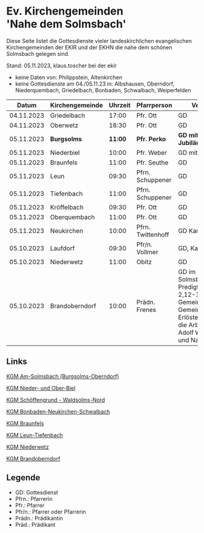 # Ev. Kirchengemeinden<br>'Nahe dem Solmsbach'
Diese Seite listet die Gottesdienste vieler landeskirchlichen evangelischen Kirchengemeinden
der EKIR und der EKHN die nahe dem schönen Solmsbach gelegen sind.

Stand: 05.11.2023, klaus.toscher bei der ekir
- keine Daten von: Philippstein, Altenkirchen
- keine Gottesdienste am 04./05.11.23 in: Albshausen, Oberndorf, Niederquembach, Griedelbach, Bonbaden, Schwalbach, Weiperfelden

Datum        | Kirchengemeinde | Uhrzeit    | Pfarrperson       | Veranstaltung |
------------ | --------------- | ---------- | ----------------- | ------------- |
04.11.2023   | Griedelbach     | 17:00      | Pfr. Ott          | GD            |
04.11.2023   | Oberwetz        | 18:30      | Pfr. Ott          | GD            |
05.11.2023   | **Burgsolms**   | **11:00**  | **Pfr. Perko**    | **GD mit Jubiläumskonfirmation**  | 
05.11.2023   | Niederbiel      | 10:00      | Pfr. Weber        | GD mit Abendmahl |
05.11.2023   | Braunfels       | 11:00      | Pfr. Seuthe       | GD            |
05.11.2023   | Leun            | 09:30      | Pfrn. Schuppener  | GD            |
05.11.2023   | Tiefenbach      | 11:00      | Pfrn. Schuppener  | GD            |
05.11.2023   | Kröffelbach     | 09:30      | Pfr. Ott          | GD            |
05.11.2023   | Oberquembach    | 11:00      | Pfr. Ott          | GD            |
05.11.2023   | Neukirchen      | 10:00      | Pfrn. Twittenhoff | GD  Kanzeltausch |
05.10.2023   | Laufdorf        | 09:30      | Pfr/n. Vollmer    | GD, Kanzeltausch |
05.10.2023   | Niederwetz      | 11:00      | Obitz             | GD            |
05.10.2023   | Brandoberndorf  | 10:00      | Prädn. Frenes     | GD im Haus Solmsbachtal, Predigttext: 1 Johannes 2,12-14, Predigtthema: Gemeine als Gemeinschaft der Erlösten, Kollekte für die Arbeit des Gustav Adolf Werks in Hessen und Nassau   |


## Links

[KGM Am-Solmsbach (Burgsolms-Oberndorf)](https://burgsolms.ekir.de)

[KGM Nieder- und Ober-Biel](http://www.kirche-niederbiel.de/termine)

[KGM Schöffengrund - Waldsolms-Nord](https://schoeffengrund-waldsolms.ekir.de)

[KGM Bonbaden-Neukirchen-Schwalbach](https://www.evangelisch-bonbaden-schwalbach-neukirchen.de/gottesdienste/)

[KGM Braunfels](https://www.evangelisch-in-braunfels.de)

[KGM Leun-Tiefenbach](https://ol.wittich.de/titel/1108/)

[KGM Niederwetz](https://www.kirchengemeinde-nwrk.de/gemeinde-info/niederwetz/)

[KGM Brandoberndorf](https://ol.wittich.de/titel/1212/)


## Legende
- GD: Gottesdienst
- Pfrn.: Pfarrerin
- Pfr.: Pfarrer
- Pfr/n.: Pfarrer oder Pfarrerin
- Prädn.: Prädikantin
- Präd.: Prädikant
